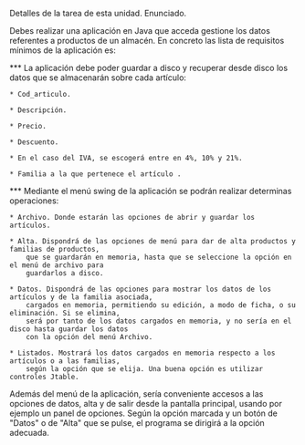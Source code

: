 Detalles de la tarea de esta unidad. Enunciado.

Debes realizar una aplicación en Java que acceda gestione los datos referentes a productos de un almacén. 
En concreto las lista de requisitos mínimos de la aplicación es:

*** La aplicación debe poder guardar a disco y recuperar desde disco los datos que se almacenarán sobre cada artículo:

	* Cod_articulo.

	* Descripción.

	* Precio.

	* Descuento.

	* En el caso del IVA, se escogerá entre en 4%, 10% y 21%.

	* Familia a la que pertenece el artículo .


*** Mediante el menú swing de la aplicación se podrán realizar determinas operaciones:

	* Archivo. Donde estarán las opciones de abrir y guardar los artículos.

	* Alta. Dispondrá de las opciones de menú para dar de alta productos y familias de productos,
		que se guardarán en memoria, hasta que se seleccione la opción en el menú de archivo para 
		guardarlos a disco.

	* Datos. Dispondrá de las opciones para mostrar los datos de los artículos y de la familia asociada, 
		cargados en memoria, permitiendo su edición, a modo de ficha, o su eliminación. Si se elimina, 
		será por tanto de los datos cargados en memoria, y no sería en el disco hasta guardar los datos 
		con la opción del menú Archivo.

	* Listados. Mostrará los datos cargados en memoria respecto a los artículos o a las familias, 
		según la opción que se elija. Una buena opción es utilizar controles Jtable.


Además del menú de la aplicación, sería conveniente accesos a las opciones de datos, alta y de salir desde la pantalla principal, 
usando por ejemplo un panel de opciones. Según la opción marcada y un botón de "Datos" o de "Alta" que se pulse, 
el programa se dirigirá a la opción adecuada.
